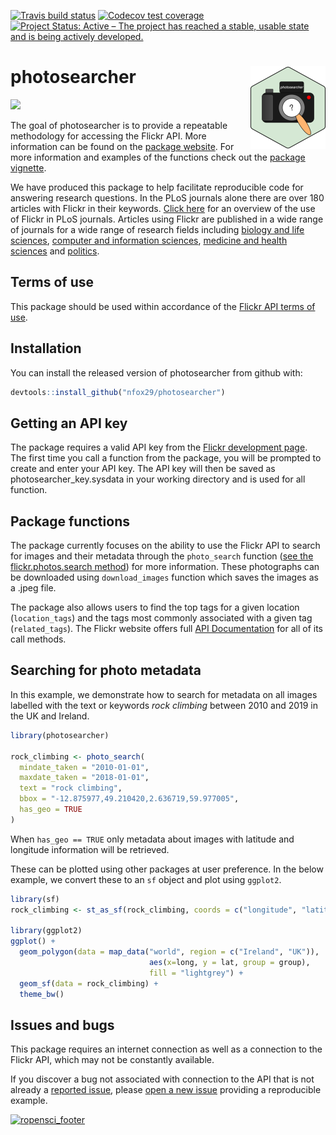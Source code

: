
[![Travis build
status](https://travis-ci.org/ropensci/photosearcher.svg?branch=master)](https://travis-ci.org/ropensci/photosearcher)
[![Codecov test
coverage](https://codecov.io/gh/nfox29/photosearcher/branch/master/graph/badge.svg)](https://codecov.io/gh/ropensci/photosearcher?branch=master)
[![Project Status: Active – The project has reached a stable, usable
state and is being actively
developed.](https://www.repostatus.org/badges/latest/active.svg)](https://www.repostatus.org/#active)
<!-- README.md is generated from README.Rmd. Please edit that file -->

# photosearcher <a href="https://docs.ropensci.org/photosearcher"><img src="man/figures/logo.png" align="right" height="132" /></a>

<p align="left">

<img src=".//man/figures/photosearcher_hex.png" height="200">

</p>

The goal of photosearcher is to provide a repeatable methodology for
accessing the Flickr API. More information can be found on the [package
website](https://docs.ropensci.org/photosearcher/). For more information
and examples of the functions check out the [package
vignette](https://docs.ropensci.org/photosearcher/articles/photosearcher.html).

We have produced this package to help facilitate reproducible code for
answering research questions. In the PLoS journals alone there are over
180 articles with Flickr in their keywords. [Click
here](https://docs.ropensci.org/photosearcher/articles/flickr_in_research.html)
for an overview of the use of Flickr in PLoS journals. Articles using
Flickr are published in a wide range of journals for a wide range of
research fields including [biology and life
sciences](https://www.nature.com/articles/s41598-017-18007-4), [computer
and information
sciences](https://www.inderscience.com/info/inarticle.php?artid=99808),
[medicine and health
sciences](https://www.sciencedirect.com/science/article/abs/pii/S0272494418303086)
and
[politics](https://journals.sagepub.com/doi/full/10.1177/1470357218780530?casa_token=UubfU8-MbuAAAAAA%3AAQBSE3ipGOdMi33J6ISalSySECPxvmxvmgDys3-ni7Z5EuQHNGlPMhOxjq6hyfPLmo1tFEIJYCiR).

## Terms of use

This package should be used within accordance of the [Flickr API terms
of use](https://www.flickr.com/help/terms/api).

## Installation

You can install the released version of photosearcher from github with:

``` r
devtools::install_github("nfox29/photosearcher")
```

## Getting an API key

The package requires a valid API key from the [Flickr development
page](https://www.flickr.com/services/apps/create/). The first time you
call a function from the package, you will be prompted to create and
enter your API key. The API key will then be saved as
photosearcher\_key.sysdata in your working directory and is used for all
function.

## Package functions

The package currently focuses on the ability to use the Flickr API to
search for images and their metadata through the `photo_search` function
([see the flickr.photos.search
method](https://www.flickr.com/services/api/flickr.photos.search.html))
for more information. These photographs can be downloaded using
`download_images` function which saves the images as a .jpeg file.

The package also allows users to find the top tags for a given location
(`location_tags`) and the tags most commonly associated with a given tag
(`related_tags`). The Flickr website offers full [API
Documentation](https://www.flickr.com/services/api/) for all of its call
methods.

## Searching for photo metadata

In this example, we demonstrate how to search for metadata on all images
labelled with the text or keywords *rock climbing* between 2010 and 2019
in the UK and Ireland.

``` r
library(photosearcher)

rock_climbing <- photo_search(
  mindate_taken = "2010-01-01",
  maxdate_taken = "2018-01-01",
  text = "rock climbing",
  bbox = "-12.875977,49.210420,2.636719,59.977005",
  has_geo = TRUE
)  
```

When `has_geo == TRUE` only metadata about images with latitude and
longitude information will be retrieved.

These can be plotted using other packages at user preference. In the
below example, we convert these to an `sf` object and plot using
`ggplot2`.

``` r
library(sf)
rock_climbing <- st_as_sf(rock_climbing, coords = c("longitude", "latitude"))

library(ggplot2)
ggplot() +
  geom_polygon(data = map_data("world", region = c("Ireland", "UK")), 
                               aes(x=long, y = lat, group = group),
                               fill = "lightgrey") + 
  geom_sf(data = rock_climbing) + 
  theme_bw()
```

## Issues and bugs

This package requires an internet connection as well as a connection to
the Flickr API, which may not be constantly available.

If you discover a bug not associated with connection to the API that is
not already a [reported
issue](https://github.com/ropensci/photosearcher/issues), please [open a
new issue](https://github.com/ropensci/photosearcher/issues/new)
providing a reproducible example.

[![ropensci\_footer](https://ropensci.org/public_images/ropensci_footer.png)](https://ropensci.org)
